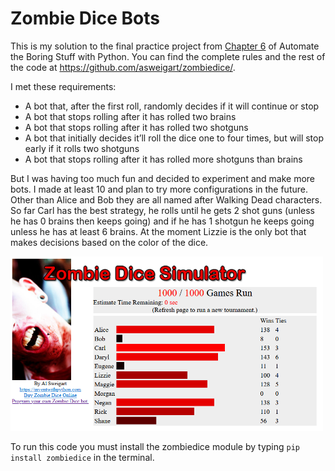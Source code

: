 # Zombie Dice Bots

This is my solution to the final practice project from [Chapter 6](https://automatetheboringstuff.com/2e/chapter6/) of Automate the Boring Stuff with Python. You can find the complete rules and the rest of the code at https://github.com/asweigart/zombiedice/.

I met these requirements:

* A bot that, after the first roll, randomly decides if it will continue or stop
* A bot that stops rolling after it has rolled two brains
* A bot that stops rolling after it has rolled two shotguns
* A bot that initially decides it’ll roll the dice one to four times, but will stop early if it rolls two shotguns
* A bot that stops rolling after it has rolled more shotguns than brains

But I was having too much fun and decided to experiment and make more bots. I made at least 10 and plan to try more configurations in the future. Other than Alice and Bob they are all named after Walking Dead characters. So far Carl has the best strategy, he rolls until he gets 2 shot guns (unless he has 0 brains then keeps going) and if he has 1 shotgun he keeps going unless he has at least 6 brains. At the moment Lizzie is the only bot that makes decisions based on the color of the dice.

<img src="./img/screenshot.png" width="500">

To run this code you must install the zombiedice module by typing `pip install zombiedice` in the terminal.